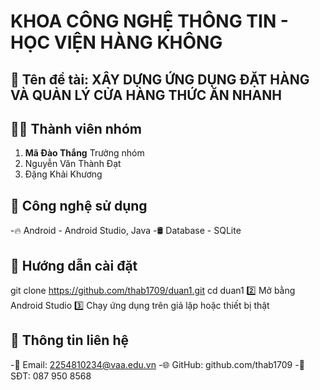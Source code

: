 # KHOA CÔNG NGHỆ THÔNG TIN - HỌC VIỆN HÀNG KHÔNG
## 📌 Tên đề tài: XÂY DỰNG ỨNG DỤNG ĐẶT HÀNG VÀ QUẢN LÝ CỬA HÀNG THỨC ĂN NHANH

## 👨‍💻 Thành viên nhóm
1.	**Mã Đào Thắng** Trưởng nhóm 
2.	Nguyễn Văn Thành Đạt
3.	Đặng Khải Khương

## 🚀 Công nghệ sử dụng
-🔥 Android - Android Studio, Java
-🛢 Database - SQLite


## 📂 Hướng dẫn cài đặt

git clone https://github.com/thab1709/duan1.git
cd duan1
2️⃣ Mở bằng Android Studio
3️⃣ Chạy ứng dụng trên giả lập hoặc thiết bị thật

## 📜 Thông tin liên hệ
-📧 Email: 2254810234@vaa.edu.vn
-🌐 GitHub: github.com/thab1709
-📱 SĐT: 087 950 8568

